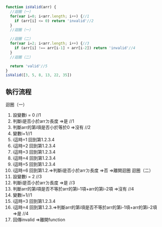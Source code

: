 ``` js
function isValid(arr) {
  //迴圈（一）
  for(var i=0; i<arr.length; i++) {//1
    if (arr[i] <= 0) return 'invalid'//2
  }
  //迴圈（一）

  //迴圈（二）
  for(var i=2; i<arr.length; i++) {//3
    if (arr[i] !== arr[i-1] + arr[i-2]) return 'invalid'//4
  }
  //迴圈（二）

  return 'valid'//5
}
isValid([3, 5, 8, 13, 22, 35])
```
## 執行流程
迴圈（一）
1. 設變數i = 0 //1
2. 判斷i是否小於arrㄉ長度 =>是 //1
3. 判斷arr的第i項是否小於等於0 =>沒有 //2
4. 變數i+1//1
5. i這時=1 回到第1.2.3.4 
6. i這時=2 回到第1.2.3.4 
7. i這時=3 回到第1.2.3.4 
8. i這時=4 回到第1.2.3.4 
9. i這時=5 回到第1.2.3.4 
10. i這時=6 回到第1.2.=>判斷i是否小於arrㄉ長度 =>否 =>離開迴圈
迴圈（二）
1. 設變數i = 2 //3
2. 判斷i是否小於arrㄉ長度 =>是 //3
3. 判斷arr的第i項是否不等於arr的第i-1項+arr的第i-2項 =>沒有 //4
4. 變數i+1//1
5. i這時=3 回到第1.2.3.4 
6. i這時=4 回到第1.2.3.=>判斷arr的第i項是否不等於arr的第i-1項+arr的第i-2項 =>是 //4
7. 回傳invalid =>離開function